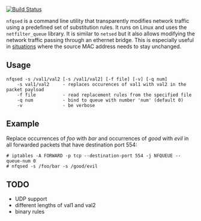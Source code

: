[![Build Status](https://travis-ci.org/rgerganov/nfqsed.svg?branch=master)](https://travis-ci.org/rgerganov/nfqsed)

`nfqsed` is a command line utility that transparently modifies network traffic using a 
predefined set of substitution rules. It runs on Linux and uses the `netfilter_queue`
library. It is similar to `netsed` but it also allows modifying the network traffic 
passing through an ethernet bridge. This is especially useful in [situations][1] where the
source MAC address needs to stay unchanged.

Usage
--------
    nfqsed -s /val1/val2 [-s /val1/val2] [-f file] [-v] [-q num]
        -s val1/val2     - replaces occurences of val1 with val2 in the packet payload
        -f file          - read replacement rules from the specified file
        -q num           - bind to queue with number 'num' (default 0)
        -v               - be verbose

Example
-----------
Replace occurrences of _foo_ with _bar_ and occurrences of _good_ with _evil_ in all
forwarded packets that have destination port 554:

    # iptables -A FORWARD -p tcp --destination-port 554 -j NFQUEUE --queue-num 0
    # nfqsed -s /foo/bar -s /good/evil

TODO
----
 * UDP support
 * different lengths of val1 and val2
 * binary rules

[1]: http://xakcop.com/post/mitm-stb/ 
